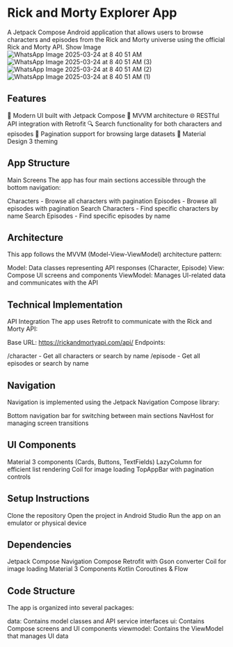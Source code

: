# Rick and Morty Explorer App
A Jetpack Compose Android application that allows users to browse characters and episodes from the Rick and Morty universe using the official Rick and Morty API.
Show Image
![WhatsApp Image 2025-03-24 at 8 40 51 AM](https://github.com/user-attachments/assets/a7a4dbeb-b4aa-4cd9-987a-fb88a76289d6)
![WhatsApp Image 2025-03-24 at 8 40 51 AM (3)](https://github.com/user-attachments/assets/90115c99-e5c3-4f0b-9f3b-65dfdcda3f8d)
![WhatsApp Image 2025-03-24 at 8 40 51 AM (2)](https://github.com/user-attachments/assets/f98a210b-1f3a-4206-a2d4-50ccd0a62313)
![WhatsApp Image 2025-03-24 at 8 40 51 AM (1)](https://github.com/user-attachments/assets/ae8908d4-a070-45aa-a67a-42917063e3f7)

## Features

📱 Modern UI built with Jetpack Compose
🧠 MVVM architecture
🌐 RESTful API integration with Retrofit
🔍 Search functionality for both characters and episodes
📄 Pagination support for browsing large datasets
🎨 Material Design 3 theming

## App Structure
Main Screens
The app has four main sections accessible through the bottom navigation:

Characters - Browse all characters with pagination
Episodes - Browse all episodes with pagination
Search Characters - Find specific characters by name
Search Episodes - Find specific episodes by name

## Architecture
This app follows the MVVM (Model-View-ViewModel) architecture pattern:

Model: Data classes representing API responses (Character, Episode)
View: Compose UI screens and components
ViewModel: Manages UI-related data and communicates with the API

## Technical Implementation
API Integration
The app uses Retrofit to communicate with the Rick and Morty API:

Base URL: https://rickandmortyapi.com/api/
Endpoints:

/character - Get all characters or search by name
/episode - Get all episodes or search by name



## Navigation
Navigation is implemented using the Jetpack Navigation Compose library:

Bottom navigation bar for switching between main sections
NavHost for managing screen transitions

## UI Components

Material 3 components (Cards, Buttons, TextFields)
LazyColumn for efficient list rendering
Coil for image loading
TopAppBar with pagination controls

## Setup Instructions

Clone the repository
Open the project in Android Studio
Run the app on an emulator or physical device

## Dependencies

Jetpack Compose
Navigation Compose
Retrofit with Gson converter
Coil for image loading
Material 3 Components
Kotlin Coroutines & Flow

## Code Structure
The app is organized into several packages:

data: Contains model classes and API service interfaces
ui: Contains Compose screens and UI components
viewmodel: Contains the ViewModel that manages UI data

